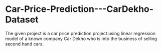 # Car-Price-Prediction---CarDekho-Dataset
The given project is a car price prediction project using linear regression model of a known company Car Dekho who is into the business of selling second hand cars.
